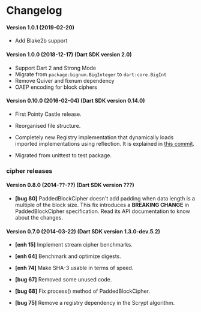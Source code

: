 Changelog
=========


#### Version 1.0.1 (2019-02-20)

* Add Blake2b support

#### Version 1.0.0 (2018-12-17) (Dart SDK version 2.0)

* Support Dart 2 and Strong Mode
* Migrate from `package:bignum.BigInteger` to `dart:core.BigInt`
* Remove Quiver and fixnum dependency
* OAEP encoding for block ciphers


#### Version 0.10.0 (2016-02-04) (Dart SDK version 0.14.0)

* First Pointy Castle release.

* Reorganised file structure.

* Completely new Registry implementation that dynamically loads imported implementations using reflection.
  It is explained in [this commit](https://github.com/PointyCastle/pointycastle/commit/2da75e5a8d7bdbf95d08329add9f13b9070b75d4).

* Migrated from unittest to test package.


### cipher releases

#### Version 0.8.0 (2014-??-??) (Dart SDK version ???)

* **[bug 80]** PaddedBlockCipher doesn't add padding when data length is a multiple of the block 
                size. This fix introduces a **BREAKING CHANGE** in PaddedBlockCipher specification.
                Read its API documentation to know about the changes.


#### Version 0.7.0 (2014-03-22) (Dart SDK version 1.3.0-dev.5.2)

* **[enh 15]** Implement stream cipher benchmarks.
* **[enh 64]** Benchmark and optimize digests.
* **[enh 74]** Make SHA-3 usable in terms of speed.

* **[bug 67]** Removed some unused code.
* **[bug 68]** Fix process() method of PaddedBlockCipher.
* **[bug 75]** Remove a registry dependency in the Scrypt algorithm.
